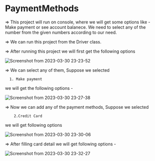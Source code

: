 # PaymentMethods

=> This project will run on console, where we will get some options like - Make payment or see account balanece. We need to select any of the number from the 
    given numbers according to our need.
    
=> We can run this project from the Driver class. 

=> After running this project we will first get the following options



![Screenshot from 2023-03-30 23-23-52](https://user-images.githubusercontent.com/124979608/228922914-2bfe30b7-9ef3-476c-8f78-bc6ecbe1d3e5.png)


=> We can select any of them, Suppose we selected 
      
      1. Make payment
   
   we will get the following options -
   
   
     
      
![Screenshot from 2023-03-30 23-27-38](https://user-images.githubusercontent.com/124979608/228923585-cc315c28-222d-4e04-9eda-3efa33eccdc6.png)


=> Now we can add any of the payment methods, Suppose we selected 

        2.Credit Card
        
  we will get following options
  
  
  
  ![Screenshot from 2023-03-30 23-30-06](https://user-images.githubusercontent.com/124979608/228924482-f2f61171-1126-4694-b34a-b22c263951cb.png)

  



=> After filling card detail we will get following options -


![Screenshot from 2023-03-30 23-32-27](https://user-images.githubusercontent.com/124979608/228924711-62750c03-0730-460c-8c7a-77503a26b836.png)





